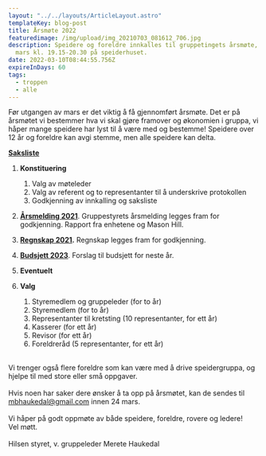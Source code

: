 ```yaml
---
layout: "../../layouts/ArticleLayout.astro"
templateKey: blog-post
title: Årsmøte 2022
featuredimage: /img/upload/img_20210703_081612_706.jpg
description: Speidere og foreldre innkalles til gruppetingets årsmøte, mandag 28
  mars kl. 19.15-20.30 på speiderhuset.
date: 2022-03-10T08:44:55.756Z
expireInDays: 60
tags:
  - troppen
  - alle
---
```


Før utgangen av mars er det viktig å få gjennomført årsmøte. Det er på årsmøtet vi bestemmer hva vi skal gjøre framover og økonomien i gruppa, vi håper mange speidere har lyst til å være med og bestemme! Speidere over 12 år og foreldre kan avgi stemme, men alle speidere kan delta.

**[Saksliste](https://drive.google.com/file/d/1GTVF0D0F_K5iYjWp9uCNkzNAUnn8rpfp/view?usp=sharing)**

1. **Konstituering**

   1. Valg av møteleder
   2. Valg av referent og to representanter til å underskrive protokollen
   3. Godkjenning av innkalling og saksliste

2. **[Årsmelding 2021](https://drive.google.com/file/d/1xBIg5oaQqB2E7y_uCM7e_BISQwekw7Dz/view?usp=sharing)**. Gruppestyrets årsmelding legges fram for godkjenning. Rapport fra enhetene og Mason Hill.
3. **[Regnskap 2021](https://drive.google.com/file/d/1BQdAGTMRpXy7OZ2uncGicKMOro4bOyZZ/view?usp=sharing).** Regnskap legges fram for godkjenning.
4. **[Budsjett 2023](https://drive.google.com/file/d/1X77QMfdHMwDcWoW51U9F_mLGYHZ88Qqd/view?usp=sharing)**. Forslag til budsjett for neste år.
5. **Eventuelt**
6. **Valg**

   1. Styremedlem og gruppeleder (for to år)
   2. Styremedlem (for to år)
   3. Representanter til kretsting (10 representanter, for ett år)
   4. Kasserer (for ett år)
   5. Revisor (for ett år)
   6. Foreldreråd (5 representanter, for ett år)

\
Vi trenger også flere foreldre som kan være med å drive speidergruppa, og hjelpe til med store eller små oppgaver.\
\
Hvis noen har saker dere ønsker å ta opp på årsmøtet, kan de sendes til [mbhaukedal@gmail.com](mailto:mbhaukedal@gmail.com) innen 24 mars.\
\
Vi håper på godt oppmøte av både speidere, foreldre, rovere og ledere!\
Vel møtt.\
\
Hilsen styret, v. gruppeleder Merete Haukedal
